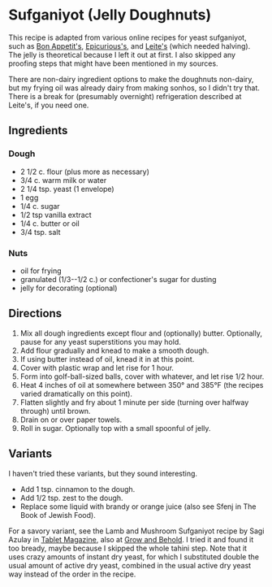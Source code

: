 [hanukkah]: ../indices/hanukkah.html

# Sufganiyot (Jelly Doughnuts)

This recipe is adapted from various online recipes for yeast sufganiyot, such as [Bon Appetit's](http://www.bonappetit.com/recipe/strawberry-sufganiyot), [Epicurious's](http://www.epicurious.com/recipes/food/views/sufganiyot-40003), and [Leite's](http://leitesculinaria.com/60367/recipes-hanukkah-jelly-doughnuts-sufganiyot.html) (which needed halving).  The jelly is theoretical because I left it out at first.  I also skipped any proofing steps that might have been mentioned in my sources.

There are non-dairy ingredient options to make the doughnuts non-dairy, but my frying oil was already dairy from making sonhos, so I didn't try that.  There is a break for (presumably overnight) refrigeration described at Leite's, if you need one.

## Ingredients

### Dough

* 2 1/2 c. flour (plus more as necessary)
* 3/4 c. warm milk or water
* 2 1/4 tsp. yeast (1 envelope)
* 1 egg
* 1/4 c. sugar
* 1/2 tsp vanilla extract
* 1/4 c. butter or oil
* 3/4 tsp. salt

### Nuts

* oil for frying
* granulated (1/3--1/2 c.) or confectioner's sugar for dusting
* jelly for decorating (optional)

## Directions

1. Mix all dough ingredients except flour and (optionally) butter.  Optionally, pause for any yeast superstitions you may hold.
2. Add flour gradually and knead to make a smooth dough.
3. If using butter instead of oil, knead it in at this point.
4. Cover with plastic wrap and let rise for 1 hour.
5. Form into golf-ball-sized balls, cover with whatever, and let rise 1/2 hour.
6. Heat 4 inches of oil at somewhere between 350° and 385°F (the recipes varied dramatically on this point).
6. Flatten slightly and fry about 1 minute per side (turning over halfway through) until brown.
7. Drain on or over paper towels.
8. Roll in sugar.  Optionally top with a small spoonful of jelly.


## Variants

I haven't tried these variants, but they sound interesting.

* Add 1 tsp. cinnamon to the dough.
* Add 1/2 tsp. zest to the dough.
* Replace some liquid with brandy or orange juice (also see Sfenj in The Book of Jewish Food).

For a savory variant, see the Lamb and Mushroom Sufganiyot recipe by Sagi Azulay in [Tablet Magazine](https://www.tabletmag.com/sections/food/articles/savory-sufganiyot), also at [Grow and Behold](https://blog.growandbehold.com/recipes/lamb-and-mushroom-sufganiyot/).  I tried it and found it too bready, maybe because I skipped the whole tahini step.  Note that it uses crazy amounts of instant dry yeast, for which I substituted double the usual amount of active dry yeast, combined in the usual active dry yeast way instead of the order in the recipe.

